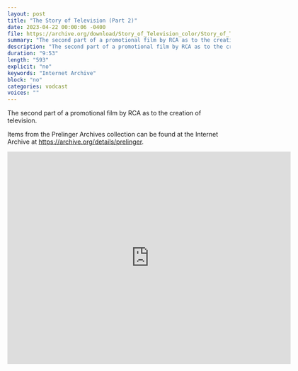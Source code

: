 ```yaml
---
layout: post
title: "The Story of Television (Part 2)"
date: 2023-04-22 00:00:06 -0400
file: https://archive.org/download/Story_of_Television_color/Story_of_Television_color.mp4
summary: "The second part of a promotional film by RCA as to the creation of television."
description: "The second part of a promotional film by RCA as to the creation of television."
duration: "9:53"
length: "593"
explicit: "no" 
keywords: "Internet Archive"
block: "no" 
categories: vodcast
voices: ""
---
```

The second part of a promotional film by RCA as to the creation of television.

Items from the Prelinger Archives collection can be found at the Internet Archive at <https://archive.org/details/prelinger>.

<iframe src="https://archive.org/embed/Story_of_Television_color" width="640" height="480" frameborder="0" webkitallowfullscreen="true" mozallowfullscreen="true" allowfullscreen></iframe>
